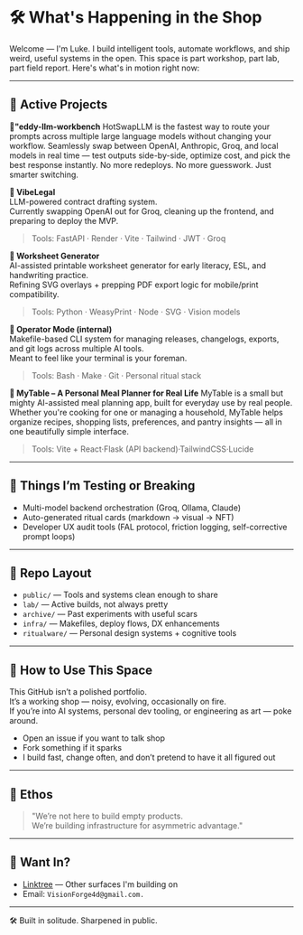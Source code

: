 
# 🛠️ What's Happening in the Shop

Welcome — I'm Luke. I build intelligent tools, automate workflows, and ship weird, useful systems in the open. This space is part workshop, part lab, part field report. Here's what's in motion right now:

---

## 🚧 Active Projects
**🔹"eddy-llm-workbench** 
HotSwapLLM is the fastest way to route your prompts across multiple large language models without changing your workflow.
Seamlessly swap between OpenAI, Anthropic, Groq, and local models in real time — test outputs side-by-side, optimize cost, and pick the best response instantly.
No more redeploys. No more guesswork. Just smarter switching.

**🔹 VibeLegal**  
LLM-powered contract drafting system.  
Currently swapping OpenAI out for Groq, cleaning up the frontend, and preparing to deploy the MVP.  
> Tools: FastAPI · Render · Vite · Tailwind · JWT · Groq

**🔹 Worksheet Generator**  
AI-assisted printable worksheet generator for early literacy, ESL, and handwriting practice.  
Refining SVG overlays + prepping PDF export logic for mobile/print compatibility.  
> Tools: Python · WeasyPrint · Node · SVG · Vision models

**🔹 Operator Mode (internal)**  
Makefile-based CLI system for managing releases, changelogs, exports, and git logs across multiple AI tools.  
Meant to feel like your terminal is your foreman.  
> Tools: Bash · Make · Git · Personal ritual stack

**🔹 MyTable – A Personal Meal Planner for Real Life**
MyTable is a small but mighty AI-assisted meal planning app, built for everyday use by real people. Whether you're cooking for one or managing a household, MyTable helps organize recipes, shopping lists, preferences, and pantry insights — all in one beautifully simple interface.
> Tools: Vite + React·Flask (API backend)·TailwindCSS·Lucide

---

## 🧪 Things I’m Testing or Breaking

- Multi-model backend orchestration (Groq, Ollama, Claude)
- Auto-generated ritual cards (markdown → visual → NFT)
- Developer UX audit tools (FAL protocol, friction logging, self-corrective prompt loops)

---

## 📂 Repo Layout

- `public/` — Tools and systems clean enough to share  
- `lab/` — Active builds, not always pretty  
- `archive/` — Past experiments with useful scars  
- `infra/` — Makefiles, deploy flows, DX enhancements  
- `ritualware/` — Personal design systems + cognitive tools

---

## 💬 How to Use This Space

This GitHub isn’t a polished portfolio.  
It’s a working shop — noisy, evolving, occasionally on fire.  
If you’re into AI systems, personal dev tooling, or engineering as art — poke around.

- Open an issue if you want to talk shop  
- Fork something if it sparks  
- I build fast, change often, and don’t pretend to have it all figured out

---

## 🧠 Ethos

> "We’re not here to build empty products.  
> We’re building infrastructure for asymmetric advantage."

---

## 📡 Want In?

- [Linktree](https://linktr.ee/sanfordwilson) — Other surfaces I'm building on
- Email: `VisionForge4d@gmail.com.`

---

🛠️ Built in solitude. Sharpened in public.
